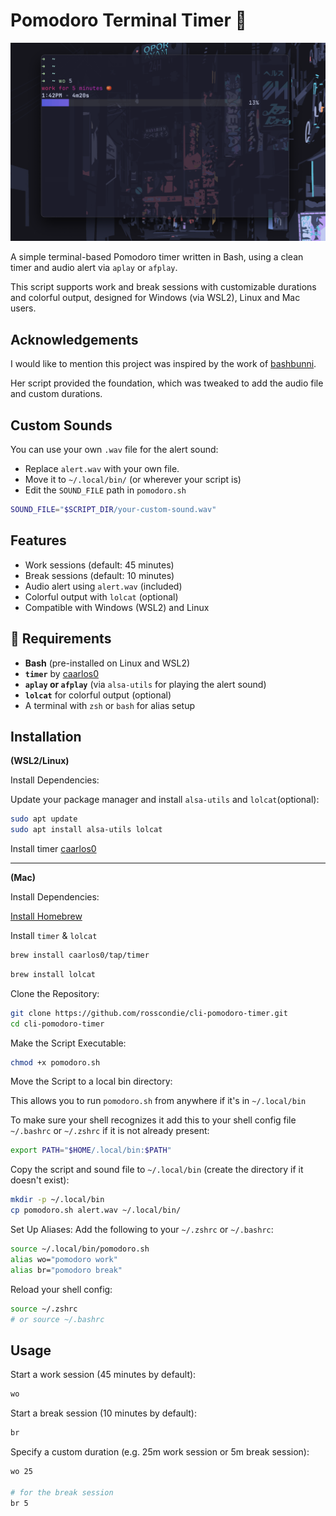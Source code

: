 # Pomodoro Terminal Timer 🍅

![Pomodoro Timer Screenshot](./images/pomodoro-screenshot.png)

A simple terminal-based Pomodoro timer written in Bash, using a clean timer and audio alert via `aplay` or `afplay`. 

This script supports work and break sessions with customizable durations and colorful output, designed for Windows (via WSL2), Linux and Mac users.

## Acknowledgements

I would like to mention this project was inspired by the work of [bashbunni](https://github.com/bashbunni).

Her script provided the foundation, which was tweaked to add the audio file and custom durations.

## Custom Sounds
You can use your own `.wav` file for the alert sound:
- Replace `alert.wav` with your own file.
- Move it to `~/.local/bin/` (or wherever your script is)
- Edit the `SOUND_FILE` path in `pomodoro.sh`
```bash
SOUND_FILE="$SCRIPT_DIR/your-custom-sound.wav"
```

## Features

- Work sessions (default: 45 minutes)
- Break sessions (default: 10 minutes)
- Audio alert using `alert.wav` (included)
- Colorful output with `lolcat` (optional)
- Compatible with Windows (WSL2) and Linux

## 🔧 Requirements

- **Bash** (pre-installed on Linux and WSL2)
- **`timer`** by [caarlos0](https://github.com/caarlos0/timer)
- **`aplay` or `afplay`** (via `alsa-utils` for playing the alert sound)
- **`lolcat`** for colorful output (optional)
- A terminal with `zsh` or `bash` for alias setup

## Installation

**(WSL2/Linux)** 

Install Dependencies:

Update your package manager and install `alsa-utils` and `lolcat`(optional):

```bash
sudo apt update
sudo apt install alsa-utils lolcat
```
Install timer [caarlos0](https://github.com/caarlos0/timer)

---

**(Mac)**

Install Dependencies:

[Install Homebrew](https://brew.sh/)

Install `timer` & `lolcat`
```bash
brew install caarlos0/tap/timer
```
```bash
brew install lolcat
```

Clone the Repository:

```bash
git clone https://github.com/rosscondie/cli-pomodoro-timer.git
cd cli-pomodoro-timer
```

Make the Script Executable:
```bash
chmod +x pomodoro.sh
```

Move the Script to a local bin directory:

This allows you to run `pomodoro.sh` from anywhere if it's in `~/.local/bin`

To make sure your shell recognizes it add this to your shell config file `~/.bashrc` or `~/.zshrc` if it is not already present:
```sh
export PATH="$HOME/.local/bin:$PATH"
```
Copy the script and sound file to `~/.local/bin` (create the directory if it doesn't exist):

```bash
mkdir -p ~/.local/bin 
cp pomodoro.sh alert.wav ~/.local/bin/
```
   
Set Up Aliases:
Add the following to your `~/.zshrc` or `~/.bashrc`:

```bash
source ~/.local/bin/pomodoro.sh
alias wo="pomodoro work"
alias br="pomodoro break"
```
Reload your shell config:
```bash
source ~/.zshrc 
# or source ~/.bashrc
```

## Usage

Start a work session (45 minutes by default):
```bash
wo
```

Start a break session (10 minutes by default):
```bash
br
```

Specify a custom duration (e.g. 25m work session or 5m break session):
```bash
wo 25

# for the break session
br 5
```
